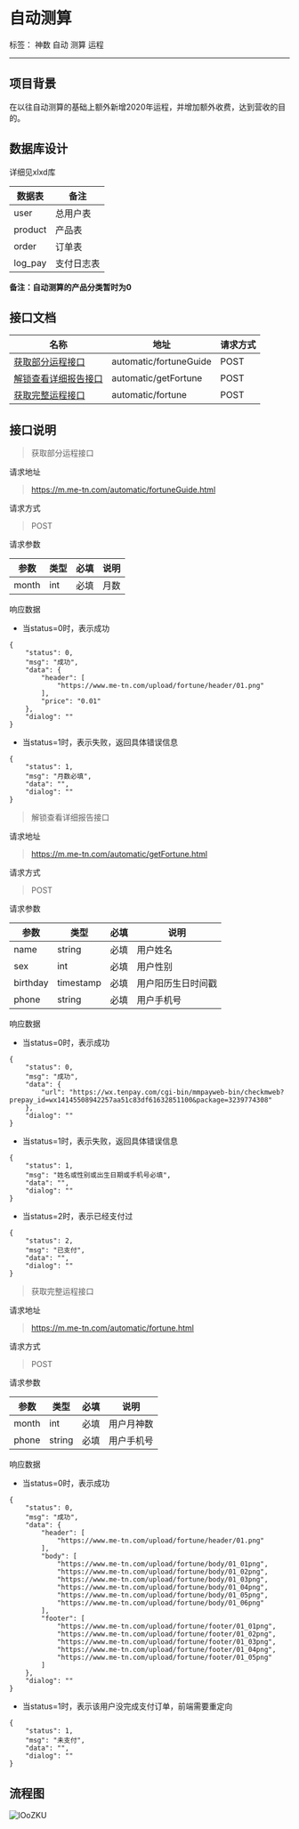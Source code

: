 # 自动测算

标签： 神数 自动    测算 运程

---

## 项目背景
在以往自动测算的基础上额外新增2020年运程，并增加额外收费，达到营收的目的。

## 数据库设计
详细见xlxd库

|数据表|备注|
|---|---|
|user|总用户表|
|product|产品表|
|order|订单表|
|log_pay|支付日志表|
**备注：自动测算的产品分类暂时为0**

## 接口文档
|名称|地址|请求方式|
|---|---|---|
|[获取部分运程接口](#before)|automatic/fortuneGuide|POST|
|[解锁查看详细报告接口](#pay)|automatic/getFortune|POST|
|[获取完整运程接口](#fortune)|automatic/fortune|POST|

## 接口说明

><span id="before">获取部分运程接口</span>

请求地址
>https://m.me-tn.com/automatic/fortuneGuide.html

请求方式
>POST

请求参数

|参数|类型|必填|说明|
|---|---|---|---|
|month|int|必填|月数|

响应数据

- 当status=0时，表示成功
```
{
    "status": 0,
    "msg": "成功",
    "data": {
        "header": [
            "https://www.me-tn.com/upload/fortune/header/01.png"
        ],
        "price": "0.01"
    },
    "dialog": ""
}
```
- 当status=1时，表示失败，返回具体错误信息
```
{
    "status": 1,
    "msg": "月数必填",
    "data": "",
    "dialog": ""
}
```

><span id="pay">解锁查看详细报告接口</span>

请求地址
>https://m.me-tn.com/automatic/getFortune.html

请求方式
>POST

请求参数

|参数|类型|必填|说明|
|---|---|---|---|
|name|string|必填|用户姓名|
|sex|int|必填|用户性别|
|birthday|timestamp|必填|用户阳历生日时间戳|
|phone|string|必填|用户手机号|

响应数据

- 当status=0时，表示成功
```
{
    "status": 0,
    "msg": "成功",
    "data": {
        "url": "https://wx.tenpay.com/cgi-bin/mmpayweb-bin/checkmweb?prepay_id=wx14145508942257aa51c83df61632851100&package=3239774308"
    },
    "dialog": ""
}
```
- 当status=1时，表示失败，返回具体错误信息
```
{
    "status": 1,
    "msg": "姓名或性别或出生日期或手机号必填",
    "data": "",
    "dialog": ""
}
```

- 当status=2时，表示已经支付过
```
{
    "status": 2,
    "msg": "已支付",
    "data": "",
    "dialog": ""
}
```

><span id="fortune">获取完整运程接口</span>

请求地址
>https://m.me-tn.com/automatic/fortune.html

请求方式
>POST

请求参数

|参数|类型|必填|说明|
|---|---|---|---|
|month|int|必填|用户月神数|
|phone|string|必填|用户手机号|

响应数据

- 当status=0时，表示成功
```
{
    "status": 0,
    "msg": "成功",
    "data": {
        "header": [
            "https://www.me-tn.com/upload/fortune/header/01.png"
        ],
        "body": [
            "https://www.me-tn.com/upload/fortune/body/01_01png",
            "https://www.me-tn.com/upload/fortune/body/01_02png",
            "https://www.me-tn.com/upload/fortune/body/01_03png",
            "https://www.me-tn.com/upload/fortune/body/01_04png",
            "https://www.me-tn.com/upload/fortune/body/01_05png",
            "https://www.me-tn.com/upload/fortune/body/01_06png"
        ],
        "footer": [
            "https://www.me-tn.com/upload/fortune/footer/01_01png",
            "https://www.me-tn.com/upload/fortune/footer/01_02png",
            "https://www.me-tn.com/upload/fortune/footer/01_03png",
            "https://www.me-tn.com/upload/fortune/footer/01_04png",
            "https://www.me-tn.com/upload/fortune/footer/01_05png"
        ]
    },
    "dialog": ""
}
```
- 当status=1时，表示该用户没完成支付订单，前端需要重定向
```
{
    "status": 1,
    "msg": "未支付",
    "data": "",
    "dialog": ""
}
```

## 流程图
![lOoZKU](https://s2.ax1x.com/2020/01/15/lOoZKU.png)
